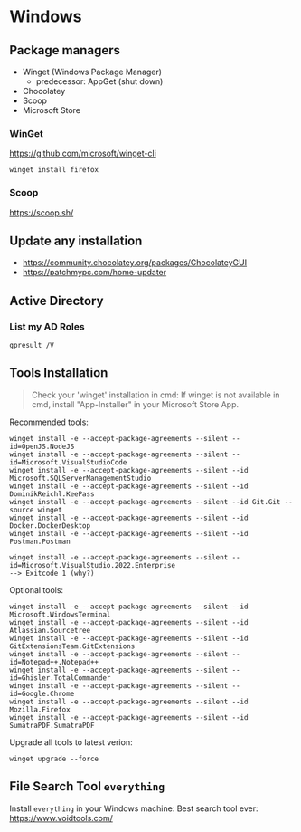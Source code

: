 # Windows

## Package managers

- Winget (Windows Package Manager)
  - predecessor: AppGet (shut down)
- Chocolatey
- Scoop
- Microsoft Store

### WinGet

<https://github.com/microsoft/winget-cli>

`winget install firefox`

### Scoop

<https://scoop.sh/>

## Update any installation

- <https://community.chocolatey.org/packages/ChocolateyGUI>
- <https://patchmypc.com/home-updater>

## Active Directory

### List my AD Roles

`gpresult /V`

## Tools Installation

>Check your 'winget' installation in cmd: If winget is not available in cmd, install "App-Installer" in your Microsoft Store App.

Recommended tools:

```
winget install -e --accept-package-agreements --silent --id=OpenJS.NodeJS
winget install -e --accept-package-agreements --silent --id=Microsoft.VisualStudioCode
winget install -e --accept-package-agreements --silent --id Microsoft.SQLServerManagementStudio
winget install -e --accept-package-agreements --silent --id DominikReichl.KeePass
winget install -e --accept-package-agreements --silent --id Git.Git --source winget
winget install -e --accept-package-agreements --silent --id Docker.DockerDesktop
winget install -e --accept-package-agreements --silent --id Postman.Postman

winget install -e --accept-package-agreements --silent --id=Microsoft.VisualStudio.2022.Enterprise
--> Exitcode 1 (why?)
```

Optional tools:

```
winget install -e --accept-package-agreements --silent --id Microsoft.WindowsTerminal
winget install -e --accept-package-agreements --silent --id Atlassian.Sourcetree
winget install -e --accept-package-agreements --silent --id GitExtensionsTeam.GitExtensions
winget install -e --accept-package-agreements --silent --id=Notepad++.Notepad++
winget install -e --accept-package-agreements --silent --id=Ghisler.TotalCommander
winget install -e --accept-package-agreements --silent --id=Google.Chrome
winget install -e --accept-package-agreements --silent --id Mozilla.Firefox
winget install -e --accept-package-agreements --silent --id SumatraPDF.SumatraPDF
```

Upgrade all tools to latest verion:

```
winget upgrade --force
```

## File Search Tool `everything`

Install `everything` in your Windows machine: Best search tool ever: <https://www.voidtools.com/>
